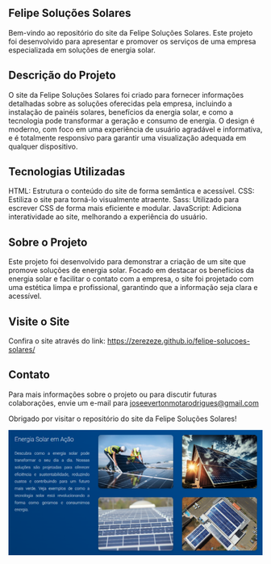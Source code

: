 ## Felipe Soluções Solares

Bem-vindo ao repositório do site da Felipe Soluções Solares. Este projeto foi desenvolvido para apresentar e promover os serviços de uma empresa especializada em soluções de energia solar.

## Descrição do Projeto

O site da Felipe Soluções Solares foi criado para fornecer informações detalhadas sobre as soluções oferecidas pela empresa, incluindo a instalação de painéis solares, benefícios da energia solar, e como a tecnologia pode transformar a geração e consumo de energia. O design é moderno, com foco em uma experiência de usuário agradável e informativa, e é totalmente responsivo para garantir uma visualização adequada em qualquer dispositivo.

## Tecnologias Utilizadas

HTML: Estrutura o conteúdo do site de forma semântica e acessível.
CSS: Estiliza o site para torná-lo visualmente atraente.
Sass: Utilizado para escrever CSS de forma mais eficiente e modular.
JavaScript: Adiciona interatividade ao site, melhorando a experiência do usuário.

## Sobre o Projeto

Este projeto foi desenvolvido para demonstrar a criação de um site que promove soluções de energia solar. Focado em destacar os benefícios da energia solar e facilitar o contato com a empresa, o site foi projetado com uma estética limpa e profissional, garantindo que a informação seja clara e acessível.

## Visite o Site
Confira o site através do link: https://zerezeze.github.io/felipe-solucoes-solares/

## Contato
Para mais informações sobre o projeto ou para discutir futuras colaborações, envie um e-mail para joseevertonmotarodrigues@gmail.com

Obrigado por visitar o repositório do site da Felipe Soluções Solares!

<img src="readme_image.png" />
